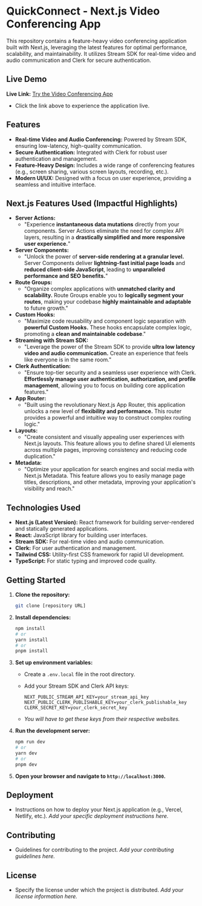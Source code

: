 # QuickConnect - Next.js Video Conferencing App

This repository contains a feature-heavy video conferencing application built with Next.js, leveraging the latest features for optimal performance, scalability, and maintainability. It utilizes Stream SDK for real-time video and audio communication and Clerk for secure authentication.

## Live Demo

**Live Link:** [Try the Video Conferencing App](https://quick-connect-gamma.vercel.app/)

* Click the link above to experience the application live.

## Features

* **Real-time Video and Audio Conferencing:** Powered by Stream SDK, ensuring low-latency, high-quality communication.
* **Secure Authentication:** Integrated with Clerk for robust user authentication and management.
* **Feature-Heavy Design:** Includes a wide range of conferencing features (e.g., screen sharing, various screen layouts, recording, etc.).
* **Modern UI/UX:** Designed with a focus on user experience, providing a seamless and intuitive interface.

## Next.js Features Used (Impactful Highlights)

* **Server Actions:**
    * "Experience **instantaneous data mutations** directly from your components. Server Actions eliminate the need for complex API layers, resulting in a **drastically simplified and more responsive user experience.**"
* **Server Components:**
    * "Unlock the power of **server-side rendering at a granular level.** Server Components deliver **lightning-fast initial page loads** and **reduced client-side JavaScript**, leading to **unparalleled performance and SEO benefits.**"
* **Route Groups:**
    * "Organize complex applications with **unmatched clarity and scalability.** Route Groups enable you to **logically segment your routes**, making your codebase **highly maintainable and adaptable** to future growth."
* **Custom Hooks:**
    * "Maximize code reusability and component logic separation with **powerful Custom Hooks.** These hooks encapsulate complex logic, promoting a **clean and maintainable codebase**."
* **Streaming with Stream SDK:**
    * "Leverage the power of the Stream SDK to provide **ultra low latency video and audio communication.** Create an experience that feels like everyone is in the same room."
* **Clerk Authentication:**
    * "Ensure top-tier security and a seamless user experience with Clerk. **Effortlessly manage user authentication, authorization, and profile management**, allowing you to focus on building core application features."
* **App Router:**
    * "Built using the revolutionary Next.js App Router, this application unlocks a new level of **flexibility and performance.** This router provides a powerful and intuitive way to construct complex routing logic."
* **Layouts:**
    * "Create consistent and visually appealing user experiences with Next.js layouts. This feature allows you to define shared UI elements across multiple pages, improving consistency and reducing code duplication."
* **Metadata:**
    * "Optimize your application for search engines and social media with Next.js Metadata. This feature allows you to easily manage page titles, descriptions, and other metadata, improving your application's visibility and reach."

## Technologies Used

* **Next.js (Latest Version):** React framework for building server-rendered and statically generated applications.
* **React:** JavaScript library for building user interfaces.
* **Stream SDK:** For real-time video and audio communication.
* **Clerk:** For user authentication and management.
* **Tailwind CSS:** Utility-first CSS framework for rapid UI development.
* **TypeScript:** For static typing and improved code quality.

## Getting Started

1.  **Clone the repository:**

    ```bash
    git clone [repository URL]
    ```

2.  **Install dependencies:**

    ```bash
    npm install
    # or
    yarn install
    # or
    pnpm install
    ```

3.  **Set up environment variables:**

    * Create a `.env.local` file in the root directory.
    * Add your Stream SDK and Clerk API keys:

        ```
        NEXT_PUBLIC_STREAM_API_KEY=your_stream_api_key
        NEXT_PUBLIC_CLERK_PUBLISHABLE_KEY=your_clerk_publishable_key
        CLERK_SECRET_KEY=your_clerk_secret_key
        ```

    * *You will have to get these keys from their respective websites.*

4.  **Run the development server:**

    ```bash
    npm run dev
    # or
    yarn dev
    # or
    pnpm dev
    ```

5.  **Open your browser and navigate to `http://localhost:3000`.**

## Deployment

* Instructions on how to deploy your Next.js application (e.g., Vercel, Netlify, etc.). *Add your specific deployment instructions here.*

## Contributing

* Guidelines for contributing to the project. *Add your contributing guidelines here.*

## License

* Specify the license under which the project is distributed. *Add your license information here.*
